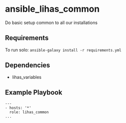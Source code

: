# ansible_lihas_common
Do basic setup common to all our installations

## Requirements

To run solo: `ansible-galaxy install -r requirements.yml`

## Dependencies

* lihas_variables

## Example Playbook

```
---
- hosts: '*'
  role: lihas_common
...
```
